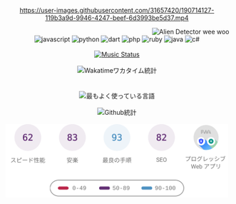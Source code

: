 <!-- START: HERO IMAGE GIF ////////// ////////// ////////// -->
<!-- <img src="@/../assets/img/gaming/ghost-of-tsushima.gif" width="100%"  alt="nellyXinwei's Hero Gif Image"/> -->
<!-- END: HERO IMAGE GIF ////////// ////////// ////////// -->

<div align="center" >  
  
<!-- START:ワンピース 第1015話「ルフィはRED ROCを使う」 -->
https://user-images.githubusercontent.com/31657420/190714127-119b3a9d-9946-4247-beef-6d3993be5d37.mp4
<!-- END:ワンピース 第1015話「ルフィはRED ROCを使う」 -->

<!-- START:VISITOR COUNTER -->
<div width="100%" align="right">

<img src="https://komarev.com/ghpvc/?username=nellyXinwei&label=🛸&color=grey&style=for-the-badge&labelcolor=ffffff" alt="Alien Detector wee woo"/>

</div>
<!-- END:VISITOR COUNTER -->

<!-- START: PROGRAMMING LANGUAGES -->
<!-- Color Scheme: 
75C3BB, 668AAB, 6667AB, 8766AB, B17ACD, D37F6F, EDA100
Sauce: https://colors.dopely.top/inside-colors/wp-content/uploads/2021/12/Dopely-Color-Palette-2022-color-scheme-of-the-year-%E2%80%93-3.jpg
-->

<img src="https://img.shields.io/badge/javascript%20-%23668AAB.svg?&style=for-the-badge&logo=javascript&logoColor=white&labelColor=526E89" alt="javascript"/> 
<img src="https://img.shields.io/badge/python%20-%236667AB.svg?&style=for-the-badge&logo=python&logoColor=white&labelColor=525289" alt="python" /> 
<img src="https://img.shields.io/badge/dart%20-%238766AB.svg?&style=for-the-badge&logo=dart&logoColor=white&labelColor=6C5289" alt="dart"/> 
<img src="https://img.shields.io/badge/php%20-%23B17ACD.svg?&style=for-the-badge&logo=php&logoColor=white&labelColor=8E62A4" alt="php"/> 
<img src="https://img.shields.io/badge/ruby%20-%23D37F6F.svg?&style=for-the-badge&logo=ruby&logoColor=white&labelColor=A96659" alt="ruby"/> 
<img src="https://img.shields.io/badge/java%20-%23EDA100.svg?&style=for-the-badge&logo=openjdk&logoColor=white&labelColor=BE8100" alt="java"/> 
<img src="https://img.shields.io/badge/c%23-%23AFC54D.svg?style=for-the-badge&logo=c-sharp&logoColor=white&labelColor=8C9E3E" alt="c#"/>  
<!-- END: PROGRAMMING LANGUAGES -->

<br>
<br>

<!-- START: MUSIC STATUS -->
  <a href="https://nellyxinwei-spotify-readme-stats-2.vercel.app/api/now-playing?open">
  <img src="https://nellyxinwei-spotify-readme-stats-2.vercel.app/api/now-playing" alt="Music Status">
  </a>
<!-- END: MUSIC STATUS -->

<br>
<br>

<!-- START: GITHUB STATUS -->

<img align="center" src="https://github-readme-stats.vercel.app/api/wakatime?username=newojima&layout=compact&langs_count=10&locale=ja&hide_title=false&title_color=fff&hide_border=true&text_color=fff&bg_color=75C3BB,668AAB,668AAB,6667AB,8766AB,8766AB&hide=other,css,html,bash,xml,git%20config,makefile,properties,yaml,markdown,text" alt="Wakatimeワカタイム統計" style="margin-bottom:20px"/>

<br>
<br>

  <img align="center" src="https://github-readme-stats.vercel.app/api/top-langs?username=newojima&layout=compact&text_color=fff&icon_color=fff&hide_border=true&&locale=ja&hide_title=false&title_color=fff&include_all_commits=true&card_width=445&langs_count=10&hide=c%23,powershell,shaderlab,hlsl,makefile,jupyter%20notebook,python,html,css,shell&bg_color=8766AB,8766AB,B17ACD,D37F6F,EDA100" alt="最もよく使っている言語"/>


<br>
<br>

  <img align="center" src="https://github-readme-stats.vercel.app/api?username=newojima&show_icons=true&&locale=ja&bg_color=D37F6F,D37F6F,EDA100,AFC54D&title_color=fff&text_color=fff&icon_color=fff&hide_border=true&hide_title=false&count_private=true&include_all_commits=true&card_width=495&disable_animations=true" alt="Github統計"/>

<br>
<br>

  <img align="center" width="500px" src="@/../assets/img/page-insights.svg" alt="nellyXinwei's Page Insights"/>
</div>
<!-- END: GITHUB STATUS -->
